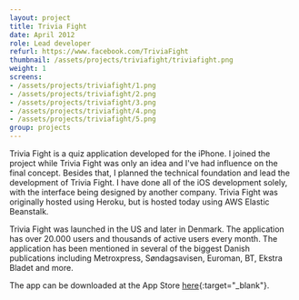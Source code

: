 ```yaml
---
layout: project
title: Trivia Fight
date: April 2012
role: Lead developer
refurl: https://www.facebook.com/TriviaFight
thumbnail: /assets/projects/triviafight/triviafight.png
weight: 1
screens:
- /assets/projects/triviafight/1.png
- /assets/projects/triviafight/2.png
- /assets/projects/triviafight/3.png
- /assets/projects/triviafight/4.png
- /assets/projects/triviafight/5.png
group: projects
---
```


Trivia Fight is a quiz application developed for the iPhone. I joined the project while Trivia Fight was only an idea and I've had influence on the final concept. Besides that, I planned the technical foundation and lead the development of Trivia Fight. I have done all of the iOS development solely, with the interface being designed by another company. Trivia Fight was originally hosted using Heroku, but is hosted today using AWS Elastic Beanstalk.

Trivia Fight was launched in the US and later in Denmark. The application has over 20.000 users and thousands of active users every month. The application has been mentioned in several of the biggest Danish publications including Metroxpress, Søndagsavisen, Euroman, BT, Ekstra Bladet and more.

The app can be downloaded at the App Store [here](https://itunes.apple.com/dk/app/trivia-fight-gratis-dansk/id671858808?mt=8){:target="_blank"}.
